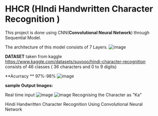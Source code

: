 # HHCR (HIndi Handwritten Character Recognition )
This project is done using CNN(**Convolutional Neural Network**) through Sequential Model.

The architecture of this model consists of 7 Layers.
![image](https://github.com/venkataKoushik/HHCR/assets/123009890/55844f7a-dcce-4af1-9559-e1f3980f9228)

**DATASET** taken from kaggle https://www.kaggle.com/datasets/suvooo/hindi-character-recognition
consists of 46 classes ( 36 characters and 0 to 9 digits)

**Acurracy ** 97%-98%
![image](https://github.com/venkataKoushik/HHCR/assets/123009890/6fc2f2bf-11b0-49b2-a7db-96ce3b704fa4)

**sample Output Images:**

Real time input
![image](https://github.com/venkataKoushik/HHCR/assets/123009890/3cf1a999-665a-4212-beb6-8ca6e73342a7)
![image](https://github.com/venkataKoushik/HHCR/assets/123009890/de879cba-8f4d-4892-b3d8-a83e2bd3b25d)
Recognising the Character as "Ka"

Hindi Handwritten Character Recognition Using Convolutional Neural Network
